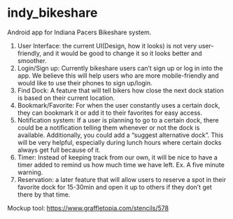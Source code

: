 indy_bikeshare
==============

Android app for Indiana Pacers Bikeshare system.


1.	User Interface: the current UI(Design, how it looks) is not very user-friendly, and it would be good to change it so it looks better and smoother.
2.	Login/Sign up: Currently bikeshare users can’t sign up or log in into the app. We believe this will help users who are more mobile-friendly and would like to use their phones to sign up/login.
3.	Find Dock: A feature that will tell bikers how close the next dock station is based on their current location.
4.	Bookmark/Favorite: For when the user constantly uses a certain dock, they can bookmark it or add it to their favorites for easy access.
5.	Notification system: If a user is planning to go to a certain dock, there could be a notification telling them whenever or not the dock is available. Additionally, you could add a “suggest alternative dock”. This will be very helpful, especially during lunch hours where certain docks always get full because of it.
6.	Timer: Instead of keeping track from our own, it will be nice to have a timer added to remind us how much time we have left. Ex. A five minute warning.
7.	Reservation: a later feature that will allow users to reserve a spot in their favorite dock for 15-30min and open it up to others if they don’t get there by that time.

Mockup tool: https://www.graffletopia.com/stencils/578
